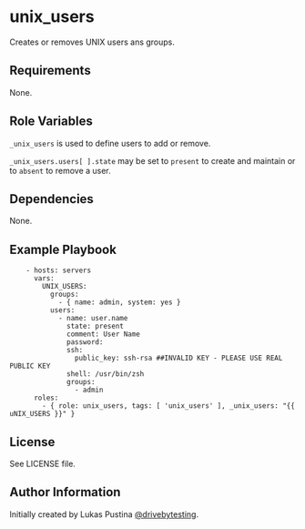 unix_users
==========

Creates or removes UNIX users ans groups.

Requirements
------------

None.

Role Variables
--------------

`_unix_users` is used to define users to add or remove.

`_unix_users.users[ ].state` may be set to `present` to create and maintain or to `absent` to remove a user.

Dependencies
------------

None.

Example Playbook
----------------

```
    - hosts: servers
      vars:
        UNIX_USERS:
          groups:
            - { name: admin, system: yes }
          users:
            - name: user.name
              state: present
              comment: User Name
              password:
              ssh:
                public_key: ssh-rsa ##INVALID KEY - PLEASE USE REAL PUBLIC KEY
              shell: /usr/bin/zsh
              groups:
                - admin
      roles:
        - { role: unix_users, tags: [ 'unix_users' ], _unix_users: "{{ uNIX_USERS }}" }
```

License
-------

See LICENSE file.

Author Information
------------------

Initially created by Lukas Pustina [@drivebytesting](https://twitter.com/drivebytesting).

